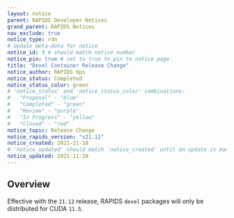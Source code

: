```yaml
---
layout: notice
parent: RAPIDS Developer Notices
grand_parent: RAPIDS Notices
nav_exclude: true
notice_type: rdn
# Update meta-data for notice
notice_id: 3 # should match notice number
notice_pin: true # set to true to pin to notice page
title: "Devel Container Release Change"
notice_author: RAPIDS Ops
notice_status: Completed
notice_status_color: green
# 'notice_status' and 'notice_status_color' combinations:
#   "Proposal" - "blue"
#   "Completed" - "green"
#   "Review" - "purple"
#   "In Progress" - "yellow"
#   "Closed" - "red"
notice_topic: Release Change
notice_rapids_version: "v21.12"
notice_created: 2021-11-18
# 'notice_updated' should match 'notice_created' until an update is made
notice_updated: 2021-11-18
---
```


## Overview

Effective with the `21.12` release, RAPIDS `devel` packages will only be distributed for CUDA `11.5`.
